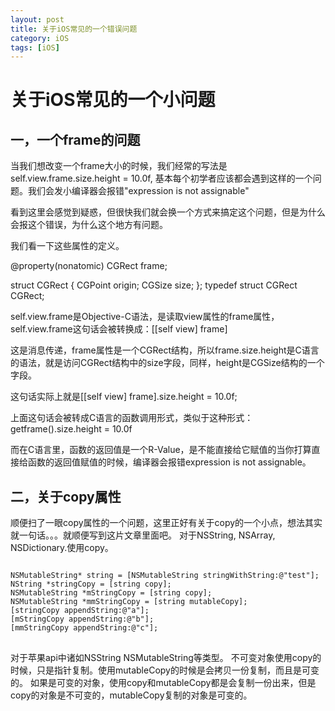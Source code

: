 ```yaml
---
layout: post
title: 关于iOS常见的一个错误问题
category: iOS
tags: [iOS]
---
```


# 关于iOS常见的一个小问题

## 一，一个frame的问题

当我们想改变一个frame大小的时候，我们经常的写法是 self.view.frame.size.height = 10.0f, 基本每个初学者应该都会遇到这样的一个问题。我们会发小编译器会报错"expression is not assignable"

看到这里会感觉到疑惑，但很快我们就会换一个方式来搞定这个问题，但是为什么会报这个错误，为什么这个地方有问题。

我们看一下这些属性的定义。

@property(nonatomic) CGRect  frame;

struct CGRect {
    CGPoint origin;
    CGSize size;
};
typedef struct CGRect CGRect;

self.view.frame是Objective-C语法，是读取view属性的frame属性，self.view.frame这句话会被转换成：[[self view] frame]

这是消息传递，frame属性是一个CGRect结构，所以frame.size.height是C语言的语法，就是访问CGRect结构中的size字段，同样，height是CGSize结构的一个字段。


这句话实际上就是[[self view] frame].size.height = 10.0f;

上面这句话会被转成C语言的函数调用形式，类似于这种形式：getframe().size.height = 10.0f

而在C语言里，函数的返回值是一个R-Value，是不能直接给它赋值的当你打算直接给函数的返回值赋值的时候，编译器会报错expression is not assignable。


## 二，关于copy属性

顺便扫了一眼copy属性的一个问题，这里正好有关于copy的一个小点，想法其实就一句话。。。就顺便写到这片文章里面吧。
对于NSString, NSArray, NSDictionary.使用copy。
<pre>
<code>
NSMutableString* string = [NSMutableString stringWithString:@"test"];
NString *stringCopy = [string copy];
NSMutableString *mStringCopy = [string copy];
NSMutableString *mmStringCopy = [string mutableCopy];
[stringCopy appendString:@"a"];
[mStringCopy appendString:@"b"];
[mmStringCopy appendString:@"c"];
</code>
</pre>

对于苹果api中诸如NSString NSMutableString等类型。
不可变对象使用copy的时候，只是指针复制。使用mutableCopy的时候是会拷贝一份复制，而且是可变的。
如果是可变的对象，使用copy和mutableCopy都是会复制一份出来，但是copy的对象是不可变的，mutableCopy复制的对象是可变的。